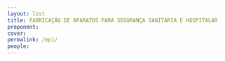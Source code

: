 ```yaml
---
layout: list
title: FABRICAÇÃO DE APARATOS PARA SEGURANÇA SANITÁRIA E HOSPITALAR
proponent: 
cover: 
permalink: /epi/
people:
---
```

